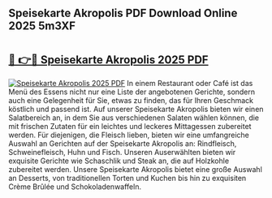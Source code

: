 ## Speisekarte Akropolis PDF Download Online 2025 5m3XF

# <h2><a href="http://gc5hhp.nevu.top/?p=Speisekarte+Akropolis">🔗 👉🔴 Speisekarte Akropolis 2025 PDF</a></h2>

[![Speisekarte Akropolis 2025 PDF](https://i.imgur.com/dBaPXMq.png)](http://gc5hhp.nevu.top/?p=Speisekarte+Akropolis)
In einem Restaurant oder Café ist das Menü des Essens nicht nur eine Liste der angebotenen Gerichte, sondern auch eine Gelegenheit für Sie, etwas zu finden, das für Ihren Geschmack köstlich und passend ist. Auf unserer Speisekarte Akropolis bieten wir einen Salatbereich an, in dem Sie aus verschiedenen Salaten wählen können, die mit frischen Zutaten für ein leichtes und leckeres Mittagessen zubereitet werden. Für diejenigen, die Fleisch lieben, bieten wir eine umfangreiche Auswahl an Gerichten auf der Speisekarte Akropolis an: Rindfleisch, Schweinefleisch, Huhn und Fisch. Unseren Auserwählten bieten wir exquisite Gerichte wie Schaschlik und Steak an, die auf Holzkohle zubereitet werden. Unsere Speisekarte Akropolis bietet eine große Auswahl an Desserts, von traditionellen Torten und Kuchen bis hin zu exquisiten Crème Brûlée und Schokoladenwaffeln.
